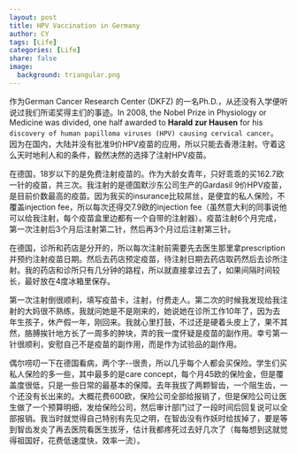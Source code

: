 ```yaml
---
layout: post
title: HPV Vaccination in Germany
author: CY
tags: [Life]
categories: [Life]
share: false
image:
  background: triangular.png 
---
```




作为German Cancer Research Center (DKFZ) 的一名Ph.D.，从还没有入学便听说过我们所诺奖得主们的事迹。In 2008, the Nobel Prize in Physiology or Medicine was divided, one half awarded to **Harald zur Hausen** for his `discovery of human papilloma viruses (HPV) causing cervical cancer`。 因为在国内，大陆并没有批准9价HPV疫苗的应用，所以只能去香港注射。守着这么天时地利人和的条件，毅然决然的选择了注射HPV疫苗。

在德国，18岁以下的是免费注射疫苗的。作为大龄女青年，只好乖乖的买162.7欧一针的疫苗，共三次。我注射的是德国默沙东公司生产的Gardasil 9价HPV疫苗，是目前价数最高的疫苗。因为我买的insurance比较屌丝，是便宜的私人保险，不覆盖injection fee，所以每次还得交7.9欧的injection fee（虽然意大利的同事说他可以给我注射，每个疫苗盒里边都有一个自带的注射器）。疫苗注射6个月完成，第一次注射后3个月后注射第二针，然后再3个月过后注射第三针。

在德国，诊所和药店是分开的，所以每次注射前需要先去医生那里拿prescription并预约注射疫苗日期。然后去药店预定疫苗，待注射日期去药店取药然后去诊所注射。我的药店和诊所只有几分钟的路程，所以就直接拿过去了，如果间隔时间较长，最好放在4度冰箱里保存。

第一次注射倒很顺利，填写疫苗卡，注射，付费走人。第二次的时候我发现给我注射的大妈很不熟练，我就问她是不是刚来的，她说她在诊所工作10年了，因为去年生孩子，休产假一年，刚回来。我就心里打鼓，不过还是硬着头皮上了，果不其然，胳膊挨针地方长了一周多的肿块，弄的我一度怀疑是疫苗的副作用。幸亏第一针很顺利，安慰自己不是疫苗的副作用，而是作为试验品的副作用。

偶尔唠叨一下在德国看病，两个字--很贵，所以几乎每个人都会买保险。学生们买私人保险的多一些，其中最多的是care concept，每个月45欧的保险金，但是覆盖度很低，只是一些日常的最基本的保障。去年我拔了两颗智齿，一个阻生齿，一个还没有长出来的。大概花费600欧，保险公司全部给报销了，但是保险公司让医生做了一个预算明细，发给保险公司，然后审计部门过了一段时间后回复说可以全部报销。我当时就觉得自己特别有先见之明，在智齿没有作妖时给拔掉了，要是等到智齿发炎了再去医院看医生拔牙，估计我都疼死过去好几次了（每每想到这就觉得祖国好，花费低速度快，效率一流）。



 























